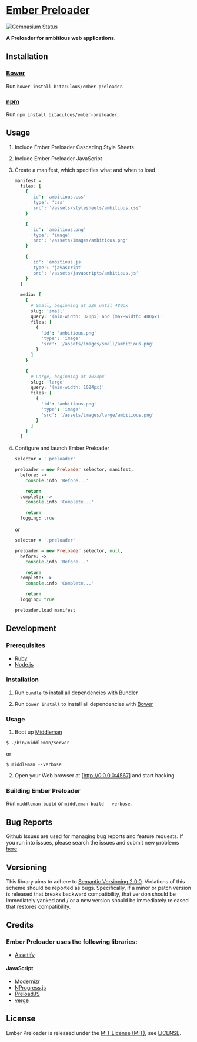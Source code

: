 [Ember Preloader]
=================

[![Gemnasium Status][Gemnasium Status]][Gemnasium]

**A Preloader for ambitious web applications.**

Installation
------------

### [Bower]

Run `bower install bitaculous/ember-preloader`.

### [npm]

Run `npm install bitaculous/ember-preloader`.

Usage
-----

1. Include Ember Preloader Cascading Style Sheets

2. Include Ember Preloader JavaScript

3. Create a manifest, which specifies what and when to load

    ```coffeescript
    manifest =
      files: [
        {
          'id': 'ambitious.css'
          'type': 'css'
          'src': '/assets/stylesheets/ambitious.css'
        }

        {
          'id': 'ambitious.png'
          'type': 'image'
          'src': '/assets/images/ambitious.png'
        }

        {
          'id': 'ambitious.js'
          'type': 'javascript'
          'src': '/assets/javascripts/ambitious.js'
        }
      ]

      media: [
        {
          # Small, beginning at 320 until 480px
          slug: 'small'
          query: '(min-width: 320px) and (max-width: 480px)'
          files: [
            {
              'id': 'ambitious.png'
              'type': 'image'
              'src': '/assets/images/small/ambitious.png'
            }
          ]
        }

        {
          # Large, beginning at 1024px
          slug: 'large'
          query: '(min-width: 1024px)'
          files: [
            {
              'id': 'ambitious.png'
              'type': 'image'
              'src': '/assets/images/large/ambitious.png'
            }
          ]
        }
      ]
    ```

4. Configure and launch Ember Preloader

    ```coffeescript
    selector = '.preloader'

    preloader = new Preloader selector, manifest,
      before: ->
        console.info 'Before...'

        return
      complete: ->
        console.info 'Complete...'

        return
      logging: true
    ```

    or

    ```coffeescript
    selector = '.preloader'

    preloader = new Preloader selector, null,
      before: ->
        console.info 'Before...'

        return
      complete: ->
        console.info 'Complete...'

        return
      logging: true

    preloader.load manifest
    ```

Development
-----------

### Prerequisites

* [Ruby]
* [Node.js]

### Installation

1. Run `bundle` to install all dependencies with [Bundler]

2. Run `bower install` to install all dependencies with [Bower]

### Usage

1. Boot up [Middleman]

  ```
  $ ./bin/middleman/server
  ```

  or

  ```
  $ middleman --verbose
  ```

2. Open your Web browser at [http://0.0.0.0:4567] and start hacking

### Building Ember Preloader

Run `middleman build` or `middleman build --verbose`.

Bug Reports
-----------

Github Issues are used for managing bug reports and feature requests. If you run into issues, please search the issues
and submit new problems [here].

Versioning
----------

This library aims to adhere to [Semantic Versioning 2.0.0]. Violations of this scheme should be reported as bugs.
Specifically, if a minor or patch version is released that breaks backward compatibility, that version should be
immediately yanked and / or a new version should be immediately released that restores compatibility.

Credits
-------

### Ember Preloader uses the following libraries:

* [Assetify]

#### JavaScript

* [Modernizr]
* [NProgress.js]
* [PreloadJS]
* [verge]

License
-------

Ember Preloader is released under the [MIT License (MIT)], see [LICENSE].

[Assetify]: https://bitaculous.github.io/assetify/ "Assets used by Bitaculous, packaged for Bower, npm, Sass, Sprockets and Thor."
[Bower]: http://bower.io "A package manager for the web"
[Bundler]: http://bundler.io "The best way to manage a Ruby application's gems"
[Ember Preloader]: https://bitaculous.github.io/ember-preloader/ "A Preloader for ambitious web applications."
[Gemnasium]: https://gemnasium.com/bitaculous/ember-preloader "Ember Preloader at Gemnasium"
[Gemnasium Status]: https://img.shields.io/gemnasium/bitaculous/ember-preloader.svg?style=flat "Gemnasium Status"
[here]: https://github.com/bitaculous/ember-preloader/issues "Github Issues"
[http://0.0.0.0:4567]: http://0.0.0.0:4567 "Ember Preloader running on localhost"
[LICENSE]: https://raw.githubusercontent.com/bitaculous/ember-preloader/master/LICENSE "License"
[Middleman]: http://middlemanapp.com "Hand-crafted frontend development"
[MIT License (MIT)]: http://opensource.org/licenses/MIT "The MIT License (MIT)"
[Modernizr]: https://modernizr.com "The feature detection library for HTML5/CSS3"
[Node.js]: https://nodejs.org "An event-driven I/O server-side JavaScript environment based on V8."
[npm]: https://www.npmjs.com "A package manager for JavaScript"
[NProgress.js]: http://ricostacruz.com/nprogress/ "A nanoscopic progress bar. Featuring realistic trickle animations to convince your users that something is happening!"
[PreloadJS]: https://github.com/CreateJS/PreloadJS "Makes preloading assets & getting aggregate progress events easier in JavaScript."
[Ruby]: https://www.ruby-lang.org "A dynamic, open source programming language with a focus on simplicity and productivity."
[Semantic Versioning 2.0.0]: http://semver.org "Semantic Versioning 2.0.0"
[verge]: https://github.com/ryanve/verge "Viewport utilities modul"